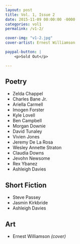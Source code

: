 ```yaml
---
layout: post
title: Vol. 1, Issue 2
date: 2015-11-09 00:00:00 -0000
categories: vol1
permalink: /v1-2/

cover-img: "v1-2.jpg"
cover-artist: Ernest Williamson

paypal-button: |
    <p>Sold Out</p>

---
```


## Poetry

- Zelda Chappel
- Charles Bane Jr.
- Ariella Carmell
- Imogen Forster
- Kyle Lovell
- Ben Campbell
- Morgan Downie
- David Tunaley
- Vivien Jones
- Jeremy De La Rosa
- Wesley Annette Straton
- Claudia Downs
- Jevohn Newsome
- Rex Ybanez
- Ashleigh Davies

## Short Fiction

- Steve Passey
- Jasmin Kirkbride
- Ashleigh Davies

## Art

- Ernest Williamson *(cover)*

